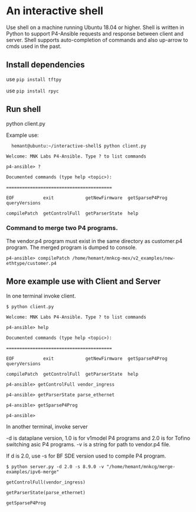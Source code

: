 # An interactive shell
  Use shell on a machine running Ubuntu 18.04 or higher. 
  Shell is written in Python to support P4-Ansible requests
  and response between client and server.  Shell supports 
  auto-completion of commands and also up-arrow to cmds 
  used in the past.

## Install dependencies

  use `pip install tftpy`
  
  use `pip install rpyc`

## Run shell
  python client.py

  Example use:

```
  hemant@ubuntu:~/interactive-shell$ python client.py 

Welcome: MNK Labs P4-Ansible. Type ? to list commands

p4-ansible> ?

Documented commands (type help <topic>):

========================================

EOF           exit            getNewFirmware  getSparseP4Prog  queryVersions

compilePatch  getControlFull  getParserState  help           
```

### Command to merge two P4 programs. 

The vendor.p4 program must exist in the same directory as customer.p4 program. The merged program is dumped to console.

`p4-ansible> compilePatch /home/hemant/mnkcg-mex/v2_examples/new-ethtype/customer.p4`


## More example use with Client and Server

In one terminal invoke client.

```
$ python client.py

Welcome: MNK Labs P4-Ansible. Type ? to list commands

p4-ansible> help

Documented commands (type help <topic>):

========================================

EOF           exit            getNewFirmware  getSparseP4Prog  queryVersions

compilePatch  getControlFull  getParserState  help

p4-ansible> getControlFull vendor_ingress

p4-ansible> getParserState parse_ethernet

p4-ansible> getSparseP4Prog

p4-ansible>
```

In another terminal, invoke server

-d is dataplane version, 1.0 is for v1model P4 programs and 2.0 is for Tofino switching asic P4 programs.
-v is a string for path to vendor.p4 file.

If d is 2.0, use -s for BF SDE version used to compile P4 program.

```
$ python server.py -d 2.0 -s 8.9.0 -v "/home/hemant/mnkcg/merge-examples/ipv6-merge"

getControlFull(vendor_ingress)

getParserState(parse_ethernet)

getSparseP4Prog
```
